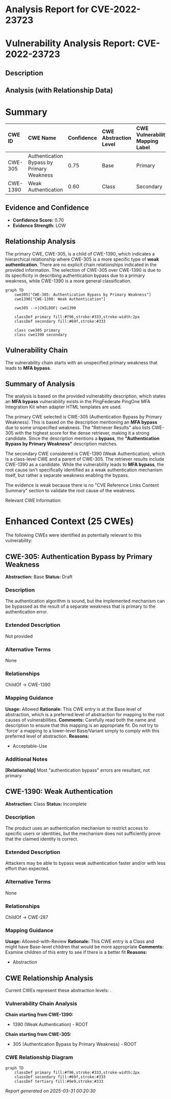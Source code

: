 # Analysis Report for CVE-2022-23723

# Vulnerability Analysis Report: CVE-2022-23723

## Description



## Analysis (with Relationship Data)

# Summary
| CWE ID  | CWE Name                                                              | Confidence | CWE Abstraction Level | CWE Vulnerability Mapping Label | CWE-Vulnerability Mapping Notes |
| :-------- | :-------------------------------------------------------------------- | :--------- | :---------------------- | :------------------------------ | :------------------------------ |
| CWE-305 | Authentication Bypass by Primary Weakness                             | 0.75       | Base                    | Primary                         | Allowed                       |
| CWE-1390 | Weak Authentication                                                       | 0.60       | Class                   | Secondary                       | Allowed-with-Review         |

## Evidence and Confidence

*   **Confidence Score:** 0.70
*   **Evidence Strength:** LOW

## Relationship Analysis
The primary CWE, CWE-305, is a child of CWE-1390, which indicates a hierarchical relationship where CWE-305 is a more specific type of **weak authentication**. There are no explicit chain relationships indicated in the provided information. The selection of CWE-305 over CWE-1390 is due to its specificity in describing authentication bypass due to a primary weakness, while CWE-1390 is a more general classification.

```mermaid
graph TD
    cwe305["CWE-305: Authentication Bypass by Primary Weakness"]
    cwe1390["CWE-1390: Weak Authentication"]
    
    cwe305 -->|CHILDOF| cwe1390
    
    classDef primary fill:#f96,stroke:#333,stroke-width:2px
    classDef secondary fill:#69f,stroke:#333
    
    class cwe305 primary
    class cwe1390 secondary
```

## Vulnerability Chain
The vulnerability chain starts with an unspecified primary weakness that leads to **MFA bypass**.

## Summary of Analysis
The analysis is based on the provided vulnerability description, which states an **MFA bypass** vulnerability exists in the PingFederate PingOne MFA Integration Kit when adapter HTML templates are used.

The primary CWE selected is CWE-305 (Authentication Bypass by Primary Weakness). This is based on the description mentioning an **MFA bypass** due to some unspecified weakness. The "Retriever Results" also lists CWE-305 with the highest score for the dense retriever, making it a strong candidate. Since the description mentions a **bypass**, the **"Authentication Bypass by Primary Weakness"** description matches.

The secondary CWE considered is CWE-1390 (Weak Authentication), which is a class-level CWE and a parent of CWE-305. The retriever results include CWE-1390 as a candidate. While the vulnerability leads to **MFA bypass**, the root cause isn't specifically identified as a weak authentication mechanism itself, but rather a separate weakness enabling the bypass.

The evidence is weak because there is no "CVE Reference Links Content Summary" section to validate the root cause of the weakness.

Relevant CWE Information:
# Enhanced Context (25 CWEs)
The following CWEs were identified as potentially relevant to this vulnerability:

## CWE-305: Authentication Bypass by Primary Weakness
**Abstraction:** Base
**Status:** Draft

### Description
The authentication algorithm is sound, but the implemented mechanism can be bypassed as the result of a separate weakness that is primary to the authentication error.

### Extended Description
Not provided

### Alternative Terms
None

### Relationships
ChildOf -> CWE-1390

### Mapping Guidance
**Usage:** Allowed
**Rationale:** This CWE entry is at the Base level of abstraction, which is a preferred level of abstraction for mapping to the root causes of vulnerabilities.
**Comments:** Carefully read both the name and description to ensure that this mapping is an appropriate fit. Do not try to 'force' a mapping to a lower-level Base/Variant simply to comply with this preferred level of abstraction.
**Reasons:**
- Acceptable-Use


### Additional Notes
**[Relationship]** Most "authentication bypass" errors are resultant, not primary.

## CWE-1390: Weak Authentication
**Abstraction:** Class
**Status:** Incomplete

### Description
The product uses an authentication mechanism to restrict access to specific users or identities, but the mechanism does not sufficiently prove that the claimed identity is correct.

### Extended Description


Attackers may be able to bypass weak authentication faster and/or with less effort than expected.

### Alternative Terms
None

### Relationships
ChildOf -> CWE-287

### Mapping Guidance
**Usage:** Allowed-with-Review
**Rationale:** This CWE entry is a Class and might have Base-level children that would be more appropriate
**Comments:** Examine children of this entry to see if there is a better fit
**Reasons:**
- Abstraction


## CWE Relationship Analysis

Current CWEs represent these abstraction levels: .


### Vulnerability Chain Analysis

**Chain starting from CWE-1390:**
- 1390 (Weak Authentication) - ROOT


**Chain starting from CWE-305:**
- 305 (Authentication Bypass by Primary Weakness) - ROOT



### CWE Relationship Diagram

```mermaid
graph TD
    classDef primary fill:#f96,stroke:#333,stroke-width:2px
    classDef secondary fill:#69f,stroke:#333
    classDef tertiary fill:#9e9,stroke:#333
```



*Report generated on 2025-03-31 00:20:30*
